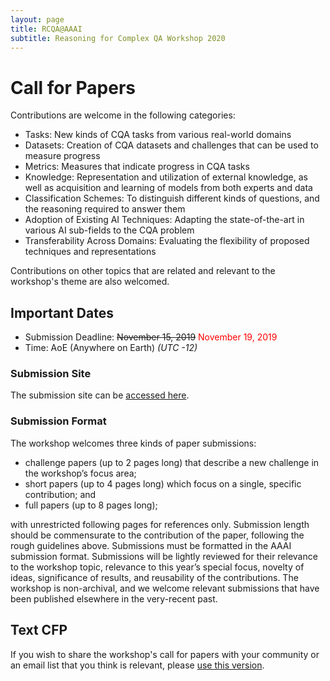 ```yaml
---
layout: page
title: RCQA@AAAI
subtitle: Reasoning for Complex QA Workshop 2020
---
```



# Call for Papers

Contributions are welcome in the following categories:

- Tasks: New kinds of CQA tasks from various real-world domains
- Datasets: Creation of CQA datasets and challenges that can be used to measure progress
- Metrics: Measures that indicate progress in CQA tasks
- Knowledge: Representation and utilization of external knowledge, as well as acquisition and learning of models from both experts and data
- Classification Schemes: To distinguish different kinds of questions, and the reasoning required to answer them
- Adoption of Existing AI Techniques: Adapting the state-of-the-art in various AI sub-fields to the CQA problem
- Transferability Across Domains: Evaluating the flexibility of proposed techniques and representations

Contributions on other topics that are related and relevant to the workshop's theme are also welcomed.

## Important Dates<a name="important-dates"></a>

- Submission Deadline: ~~November 15, 2019~~ <span style="color:red">November 19, 2019</span> 
- Time: AoE (Anywhere on Earth) *(UTC -12)*

### Submission Site<a name="submission-site"></a>

<!-- The submission site will be notified soon.  -->

The submission site can be [accessed here](https://easychair.org/conferences/?conf=rcqa20).


### Submission Format

The workshop welcomes three kinds of paper submissions:

- challenge papers (up to 2 pages long) that describe a new challenge in the workshop’s focus area;
- short papers (up to 4 pages long) which focus on a single, specific contribution; and
- full papers (up to 8 pages long);

with unrestricted following pages for references only. Submission length should be commensurate to the contribution of the paper, following the rough guidelines above. Submissions must be formatted in the AAAI submission format. Submissions will be lightly reviewed for their relevance to the workshop topic, relevance to this year’s special focus, novelty of ideas, significance of results, and reusability of the contributions. The workshop is non-archival, and we welcome relevant submissions that have been published elsewhere in the very-recent past.

## Text CFP

If you wish to share the workshop's call for papers with your community or an email list that you think is relevant, please [use this version](cfp-rcqa20.txt).